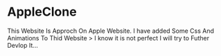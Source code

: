 # AppleClone
This Website Is Approch On Apple Website.
I have added Some Css And Animations To Thid Website >
I know it is not perfect I will try to Futher Devlop It...
